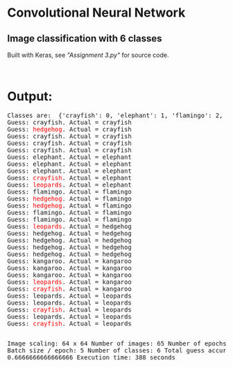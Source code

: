 <h1>Convolutional Neural Network</h1>
<h2>Image classification with 6 classes</h2>
<p>Built with Keras, see <i>"Assignment 3.py"</i> for source code.</p>
<br/>
<h1>Output:</h1>
<pre>
Classes are:  {'crayfish': 0, 'elephant': 1, 'flamingo': 2, 'hedgehog': 3, 'kangaroo': 4, 'leopards': 5}
Guess: crayfish. Actual = crayfish
Guess: <span style="color: red">hedgehog</span>. Actual = crayfish
Guess: crayfish. Actual = crayfish
Guess: crayfish. Actual = crayfish
Guess: crayfish. Actual = crayfish
Guess: elephant. Actual = elephant
Guess: elephant. Actual = elephant
Guess: elephant. Actual = elephant
Guess: <span style="color: red">crayfish</span>. Actual = elephant
Guess: <span style="color: red">leopards</span>. Actual = elephant
Guess: flamingo. Actual = flamingo
Guess: <span style="color: red">hedgehog</span>. Actual = flamingo
Guess: <span style="color: red">hedgehog</span>. Actual = flamingo
Guess: flamingo. Actual = flamingo
Guess: flamingo. Actual = flamingo
Guess: <span style="color: red">leopards</span>. Actual = hedgehog
Guess: hedgehog. Actual = hedgehog
Guess: hedgehog. Actual = hedgehog
Guess: hedgehog. Actual = hedgehog
Guess: hedgehog. Actual = hedgehog
Guess: kangaroo. Actual = kangaroo
Guess: kangaroo. Actual = kangaroo
Guess: kangaroo. Actual = kangaroo
Guess: <span style="color: red">leopards</span>. Actual = kangaroo
Guess: <span style="color: red">crayfish</span>. Actual = kangaroo
Guess: leopards. Actual = leopards
Guess: leopards. Actual = leopards
Guess: <span style="color: red">crayfish</span>. Actual = leopards
Guess: leopards. Actual = leopards
Guess: <span style="color: red">crayfish</span>. Actual = leopards

Image scaling:           64 x 64
Number of images:        65
Number of epochs:        200
Batch size / epoch:      5
Number of classes:       6
Total guess accurasy:    0.6666666666666666
Execution time:          388 seconds
</pre>